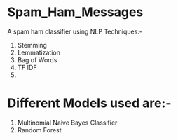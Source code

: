 # Spam_Ham_Messages
A spam ham classifier using NLP Techniques:-
1)  Stemming
2)  Lemmatization
3)  Bag of Words
4)  TF IDF
5)  
# Different Models used are:-
1)  Multinomial Naive Bayes Classifier
2)  Random Forest 




